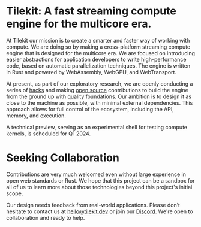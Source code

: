 # Tilekit: A fast streaming compute engine for the multicore era.

At Tilekit our mission is to create a smarter and faster way of working with compute. We are doing so by making a cross-platform streaming compute engine that is designed for the multicore era. We are focused on introducing easier abstractions for application developers to write high-performance code, based on automatic parallelization techniques. The engine is written in Rust and powered by WebAssembly, WebGPU, and WebTransport.

At present, as part of our exploratory research, we are openly conducting a series of [hacks](https://github.com/tilekit/hacks) and making [open source](https://github.com/tilekit/opensource) contributions to build the engine from the ground up with quality foundations. Our ambition is to design it as close to the machine as possible, with minimal external dependencies. This approach allows for full control of the ecosystem, including the API, memory, and execution.

A technical preview, serving as an experimental shell for testing compute kernels, is scheduled for Q1 2024.

# Seeking Collaboration
Contributions are very much welcomed even without large experience in open web standards or Rust. We hope that this project can be a sandbox for all of us to learn more about those technologies beyond this project's initial scope. 

Our design needs feedback from real-world applications. Please don’t hesitate to contact us at [hello@tilekit.dev](mailto://hello@tilekit.dev) or join our [Discord](https://discord.gg/jNaYqjgRsB). We're open to collaboration and ready to help.
